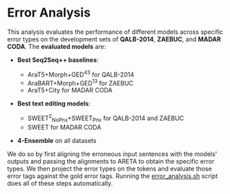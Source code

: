 # Error Analysis

This analysis evaluates the performance of different models across specific error types on the development sets of **QALB-2014**, **ZAEBUC**, and **MADAR CODA**. The **evaluated models** are:
- **Best Seq2Seq++ baselines**:
  - AraT5+Morph+GED<sup>43</sup> for QALB-2014  
  - AraBART+Morph+GED<sup>13</sup> for ZAEBUC  
  - AraT5+City for MADAR CODA  

- **Best text editing models**:
  - SWEET<sup>2</sup><sub>NoPnx</sub>+SWEET<sub>Pnx</sub> for QALB-2014 and ZAEBUC  
  - SWEET for MADAR CODA  

- **4-Ensemble** on all datasets

We do so by first aligning the erroneous input sentences with the models' outputs and passing the alignments to ARETA to obtain the specific error types.
We then project the error types on the tokens and evaluate those error tags against the gold error tags. Running the [error_analysis.sh](error_analysis.sh) script does all of these steps automatically.
